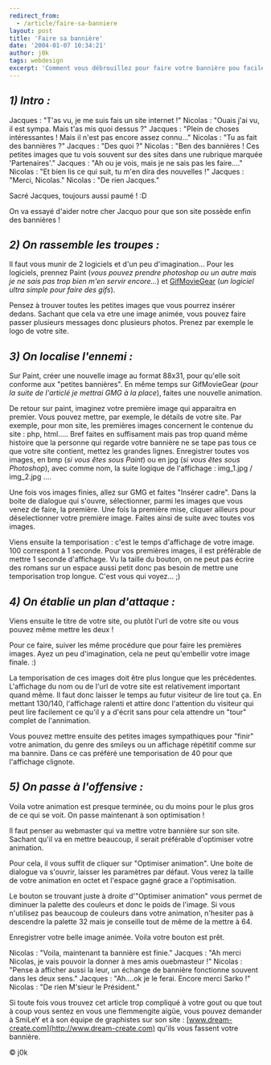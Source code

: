 ```yaml
---
redirect_from:
  - /article/faire-sa-banniere
layout: post
title: 'Faire sa bannière'
date: '2004-01-07 10:34:21'
author: j0k
tags: webdesign
excerpt: 'Comment vous débrouillez pour faire votre bannière pou facilement promouvoir votre site, la réponse dans la suite !'
---
```


## _1) Intro :_

Jacques : "T'as vu, je me suis fais un site internet !"
 Nicolas : "Ouais j'ai vu, il est sympa. Mais t'as mis quoi dessus ?"
 Jacques : "Plein de choses intéressantes ! Mais il n'est pas encore assez connu…"
 Nicolas : "Tu as fait des bannières ?"
 Jacques : "Des quoi ?"
 Nicolas : "Ben des bannières ! Ces petites images que tu vois souvent sur des sites dans une rubrique marquée 'Partenaires'."
 Jacques : "Ah ou je vois, mais je ne sais pas les faire.…"
 Nicolas : "Et bien lis ce qui suit, tu m'en dira des nouvelles !"
 Jacques : "Merci, Nicolas."
 Nicolas : "De rien Jacques."

  Sacré Jacques, toujours aussi paumé ! :D

 On va essayé d'aider notre cher Jacquo pour que son site possède enfin des bannières !

##  _2) On rassemble les troupes :_

 Il faut vous munir de 2 logiciels et d'un peu d'imagination...
 Pour les logiciels, prennez Paint (*vous pouvez prendre photoshop ou un autre mais je ne sais pas trop bien m'en servir encore...*) et [GifMovieGear](http://www.visic.com/gifmoviegear/) (*un logiciel ultra simple pour faire des gifs*).

 Pensez à trouver toutes les petites images que vous pourrez insérer dedans. Sachant que cela va etre une image animée, vous pouvez faire passer plusieurs messages donc plusieurs photos. Prenez par exemple le logo de votre site.

##  _3) On localise l'ennemi :_

 Sur Paint, créer une nouvelle image au format 88x31, pour qu'elle soit conforme aux "petites bannières". En même temps sur GifMovieGear (*pour la suite de l'articlé je mettrai GMG à la place*), faites une nouvelle animation.

 De retour sur paint, imaginez votre première image qui apparaitra en premier. Vous pouvez mettre, par exemple, le détails de votre site. Par exemple, pour mon site, les premières images concernent le contenue du site : php, html..... Bref faites en suffisament mais pas trop quand même histoire que la personne qui regarde votre bannière ne se tape pas tous ce que votre site contient, mettez les grandes lignes. Enregistrer toutes vos images, en bmp (*si vous êtes sous Paint*) ou en jpg (*si vous êtes sous Photoshop*), avec comme nom, la suite logique de l'affichage : img_1.jpg / img_2.jpg ....

  Une fois vos images finies, allez sur GMG et faites "Insérer cadre". Dans la boite de dialogue qui s'ouvre, sélectionner, parmi les images que vous venez de faire, la première. Une fois la première mise, cliquer ailleurs pour déselectionner votre première image. Faites ainsi de suite avec toutes vos images.

  Viens ensuite la temporisation : c'est le temps d'affichage de votre image. 100 correspont à 1 seconde. Pour vos premières images, il est préférable de mettre 1 seconde d'affichage. Vu la taille du bouton, on ne peut pas écrire des romans sur un espace aussi petit donc pas besoin de mettre une temporisation trop longue. C'est vous qui voyez... ;)

##   _4) On établie un plan d'attaque :_

 Viens ensuite le titre de votre site, ou plutôt l'url de votre site ou vous pouvez même mettre les deux !

 Pour ce faire, suiver les même procédure que pour faire les premières images. Ayez un peu d'imagination, cela ne peut qu'embellir votre image finale. :)

 La temporisation de ces images doit être plus longue que les précédentes. L'affichage du nom ou de l'url de votre site est relativement important quand même. Il faut donc laisser le temps au futur visiteur de lire tout ça. En mettant 130/140, l'affichage ralenti et attire donc l'attention du visiteur qui peut lire facilement ce qu'il y a d'écrit sans pour cela attendre un "tour" complet de l'annimation.

 Vous pouvez mettre ensuite des petites images sympathiques pour "finir" votre animation, du genre des smileys ou un affichage répétitif comme sur ma bannire. Dans ce cas préféré une temporisation de 40 pour que l'affichage clignote.

##  _5) On passe à l'offensive :_

 Voila votre animation est presque terminée, ou du moins pour le plus gros de ce qui se voit. On passe maintenant à son optimisation !

 Il faut penser au webmaster qui va mettre votre bannière sur son site. Sachant qu'il va en mettre beaucoup, il serait préférable d'optimiser votre animation.

 Pour cela, il vous suffit de cliquer sur "Optimiser animation". Une boite de dialogue va s'ouvrir, laisser les paramètres par défaut. Vous verez la taille de votre animation en octet et l'espace gagné grace a l'optimisation.

 Le bouton se trouvant juste à droite d'"Optimiser animation" vous permet de diminuer la palette des couleurs et donc le poids de l'image. Si vous n'utilisez pas beaucoup de couleurs dans votre animation, n'hesiter pas à descendre la palette 32 mais je conseille tout de même de la mettre à 64.

 Enregistrer votre belle image animée. Voila votre bouton est prêt.

  Nicolas : "Voila, maintenant ta bannière est finie."
 Jacques : "Ah merci Nicolas, je vais pouvoir la donner à mes amis ouebmasteur !"
 Nicolas : "Pense à afficher aussi la leur, un échange de bannière fonctionne souvent dans les deux sens."
 Jacques : "Ah....ok je le ferai. Encore merci Sarko !"
 Nicolas : "De rien M'sieur le Président."

   Si toute fois vous trouvez cet article trop compliqué à votre gout ou que tout à coup vous sentez en vous une flemmengite aigüe, vous pouvez demander à SmiLeY et à son équipe de graphistes sur son site : [www.dream-create.com](http://www.dream-create.com) qu'ils vous fassent votre bannière.

  © j0k
